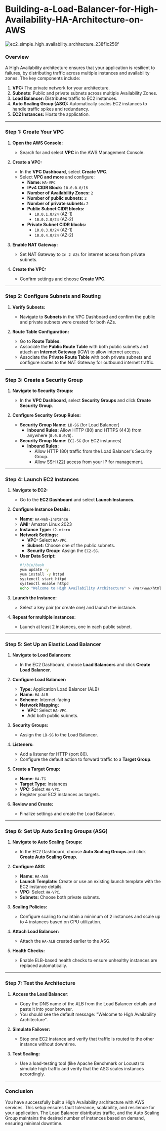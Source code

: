 # Building-a-Load-Balancer-for-High-Availability-HA-Architecture-on-AWS
![ec2_simple_high_availability_architecture_238f1c256f](https://github.com/user-attachments/assets/195c6e42-d4c9-4f96-b485-c46bff7b627d)

 
### **Overview**

A High Availability architecture ensures that your application is resilient to failures, by distributing traffic across multiple instances and availability zones. The key components include:
1. **VPC:** The private network for your architecture.
2. **Subnets:** Public and private subnets across multiple Availability Zones.
3. **Load Balancer:** Distributes traffic to EC2 instances.
4. **Auto Scaling Group (ASG):** Automatically scales EC2 instances to handle traffic spikes and redundancy.
5. **EC2 Instances:** Hosts the application.

---

### **Step 1: Create Your VPC**

1. **Open the AWS Console:**
   - Search for and select **VPC** in the AWS Management Console.

2. **Create a VPC:**
   - In the **VPC Dashboard**, select **Create VPC**.
   - Select **VPC and more** and configure:
     - **Name:** `HA-VPC`
     - **IPv4 CIDR Block:** `10.0.0.0/16`
     - **Number of Availability Zones:** `2`
     - **Number of public subnets:** `2`
     - **Number of private subnets:** `2`
     - **Public Subnet CIDR blocks:** 
       - `10.0.1.0/24` (AZ-1)
       - `10.0.2.0/24` (AZ-2)
     - **Private Subnet CIDR blocks:** 
       - `10.0.3.0/24` (AZ-1)
       - `10.0.4.0/24` (AZ-2)

3. **Enable NAT Gateway:**
   - Set NAT Gateway to `In 2 AZs` for internet access from private subnets.

4. **Create the VPC:**
   - Confirm settings and choose **Create VPC**.

---

### **Step 2: Configure Subnets and Routing**

1. **Verify Subnets:**
   - Navigate to **Subnets** in the VPC Dashboard and confirm the public and private subnets were created for both AZs.

2. **Route Table Configuration:**
   - Go to **Route Tables**.
   - Associate the **Public Route Table** with both public subnets and attach an **Internet Gateway** (IGW) to allow internet access.
   - Associate the **Private Route Table** with both private subnets and configure routes to the NAT Gateway for outbound internet traffic.

---

### **Step 3: Create a Security Group**

1. **Navigate to Security Groups:**
   - In the **VPC Dashboard**, select **Security Groups** and click **Create Security Group**.

2. **Configure Security Group Rules:**
   - **Security Group Name:** `LB-SG` (for Load Balancer)
     - **Inbound Rules:** Allow HTTP (80) and HTTPS (443) from anywhere (`0.0.0.0/0`).
   - **Security Group Name:** `EC2-SG` (for EC2 instances)
     - **Inbound Rules:** 
       - Allow HTTP (80) traffic from the Load Balancer's Security Group.
       - Allow SSH (22) access from your IP for management.

---

### **Step 4: Launch EC2 Instances**

1. **Navigate to EC2:**
   - Go to the **EC2 Dashboard** and select **Launch Instances**.

2. **Configure Instance Details:**
   - **Name:** `HA-Web-Instance`
   - **AMI:** Amazon Linux 2023
   - **Instance Type:** `t2.micro`
   - **Network Settings:**
     - **VPC:** Select `HA-VPC`.
     - **Subnet:** Choose one of the public subnets.
     - **Security Group:** Assign the `EC2-SG`.
   - **User Data Script:**
     ```bash
     #!/bin/bash
     yum update -y
     yum install -y httpd
     systemctl start httpd
     systemctl enable httpd
     echo "Welcome to High Availability Architecture" > /var/www/html/index.html
     ```

3. **Launch the Instance:**
   - Select a key pair (or create one) and launch the instance.

4. **Repeat for multiple instances:**
   - Launch at least 2 instances, one in each public subnet.

---

### **Step 5: Set Up an Elastic Load Balancer**

1. **Navigate to Load Balancers:**
   - In the EC2 Dashboard, choose **Load Balancers** and click **Create Load Balancer**.

2. **Configure Load Balancer:**
   - **Type:** Application Load Balancer (ALB)
   - **Name:** `HA-ALB`
   - **Scheme:** Internet-facing
   - **Network Mapping:**
     - **VPC:** Select `HA-VPC`.
     - Add both public subnets.

3. **Security Groups:**
   - Assign the `LB-SG` to the Load Balancer.

4. **Listeners:**
   - Add a listener for HTTP (port 80).
   - Configure the default action to forward traffic to a **Target Group**.

5. **Create a Target Group:**
   - **Name:** `HA-TG`
   - **Target Type:** Instances
   - **VPC:** Select `HA-VPC`.
   - Register your EC2 instances as targets.

6. **Review and Create:**
   - Finalize settings and create the Load Balancer.

---

### **Step 6: Set Up Auto Scaling Groups (ASG)**

1. **Navigate to Auto Scaling Groups:**
   - In the EC2 Dashboard, choose **Auto Scaling Groups** and click **Create Auto Scaling Group**.

2. **Configure ASG:**
   - **Name:** `HA-ASG`
   - **Launch Template:** Create or use an existing launch template with the EC2 instance details.
   - **VPC:** Select `HA-VPC`.
   - **Subnets:** Choose both private subnets.

3. **Scaling Policies:**
   - Configure scaling to maintain a minimum of 2 instances and scale up to 4 instances based on CPU utilization.

4. **Attach Load Balancer:**
   - Attach the `HA-ALB` created earlier to the ASG.

5. **Health Checks:**
   - Enable ELB-based health checks to ensure unhealthy instances are replaced automatically.

---

### **Step 7: Test the Architecture**

1. **Access the Load Balancer:**
   - Copy the DNS name of the ALB from the Load Balancer details and paste it into your browser.
   - You should see the default message: "Welcome to High Availability Architecture".

2. **Simulate Failover:**
   - Stop one EC2 instance and verify that traffic is routed to the other instance without downtime.

3. **Test Scaling:**
   - Use a load-testing tool (like Apache Benchmark or Locust) to simulate high traffic and verify that the ASG scales instances accordingly.

---

### **Conclusion**

You have successfully built a High Availability architecture with AWS services. This setup ensures fault tolerance, scalability, and resilience for your application. The Load Balancer distributes traffic, and the Auto Scaling Group maintains the desired number of instances based on demand, ensuring minimal downtime.

